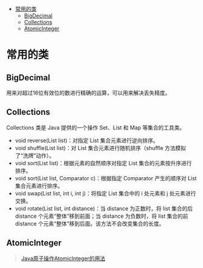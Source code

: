 - [常用的类](#常用的类)
  - [BigDecimal](#bigdecimal)
  - [Collections](#collections)
  - [AtomicInteger](#atomicinteger)

# 常用的类

## BigDecimal

用来对超过16位有效位的数进行精确的运算，可以用来解决丢失精度。

## Collections

Collections 类是 Java 提供的一个操作 Set、List 和 Map 等集合的工具类。

- void reverse(List list)：对指定 List 集合元素进行逆向排序。
- void shuffle(List list)：对 List 集合元素进行随机排序（shuffle 方法模拟了“洗牌”动作）。
- void sort(List list)：根据元素的自然顺序对指定 List 集合的元素按升序进行排序。
- void sort(List list, Comparator c)：根据指定 Comparator 产生的顺序对 List 集合元素进行排序。
- void swap(List list, int i, int j)：将指定 List 集合中的 i 处元素和 j 处元素进行交换。
- void rotate(List list, int distance)：当 distance 为正数时，将 list 集合的后 distance 个元素“整体”移到前面；当 distance 为负数时，将 list 集合的前 distance 个元素“整体”移到后面。该方法不会改变集合的长度。

## AtomicInteger
<!-- todo: 可以在学习并发编程时再来看 -->

> [Java原子操作AtomicInteger的用法](https://www.jianshu.com/p/509aca840f6d)
